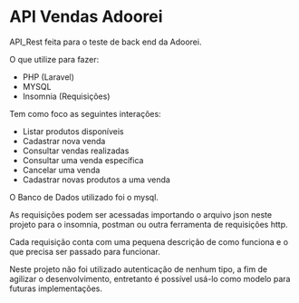# API Vendas Adoorei

API_Rest feita para o teste de back end da Adoorei.

O que utilize para fazer:

* PHP (Laravel)
* MYSQL
* Insomnia (Requisições)

Tem como foco as seguintes interações:

* Listar produtos disponíveis
* Cadastrar nova venda
* Consultar vendas realizadas
* Consultar uma venda específica
* Cancelar uma venda
* Cadastrar novas produtos a uma venda

O Banco de Dados utilizado foi o mysql. 

As requisições podem ser acessadas importando o arquivo json neste projeto para o insomnia, postman ou outra ferramenta de requisições http.

Cada requisição conta com uma pequena descrição de como funciona e o que precisa ser passado para funcionar.

Neste projeto não foi utilizado autenticação de nenhum tipo, a fim de agilizar o desenvolvimento, entretanto é possível usá-lo como modelo para futuras implementações.